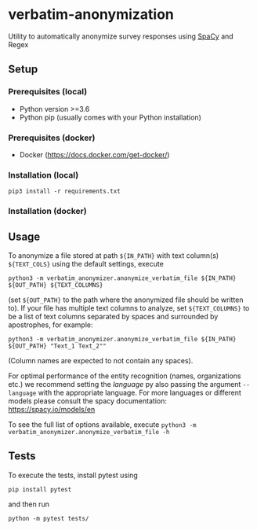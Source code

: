 # verbatim-anonymization

Utility to automatically anonymize survey responses
using [SpaCy](https://spacy.io/) and Regex

## Setup

### Prerequisites (local)

* Python version >=3.6
* Python pip (usually comes with your Python installation)

### Prerequisites (docker)

* Docker (https://docs.docker.com/get-docker/)

### Installation (local)

`pip3 install -r requirements.txt`

### Installation (docker)

## Usage

To anonymize a file stored at path `${IN_PATH}` with text column(s) `${TEXT_COLS}` using the default settings, execute

```python3 -m verbatim_anonymizer.anonymize_verbatim_file ${IN_PATH} ${OUT_PATH} ${TEXT_COLUMNS}```

(set `${OUT_PATH}` to the path where the anonymized file should be written to).
If your file has multiple text columns to analyze, set `${TEXT_COLUMNS}` to be a list of text columns separated by
spaces and surrounded by apostrophes, for example:

```python3 -m verbatim_anonymizer.anonymize_verbatim_file ${IN_PATH} ${OUT_PATH} "Text_1 Text_2""```

(Column names are expected to not contain any spaces).

For optimal performance of the entity recognition (names, organizations etc.) we recommend setting the
_language_ py also passing the argument `--language` with the appropriate language. For more languages or different models
please consult the spacy documentation: https://spacy.io/models/en

To see the full list of options available, execute
```python3 -m verbatim_anonymizer.anonymize_verbatim_file -h```


## Tests
To execute the tests, install pytest using
```
pip install pytest
```
and then run
```
python -m pytest tests/
```
